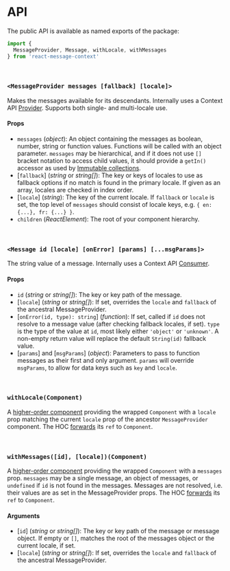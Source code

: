 # API

The public API is available as named exports of the package:

```js
import {
  MessageProvider, Message, withLocale, withMessages
} from 'react-message-context'
```

<a id="message-provider"></a>
<br/>

### `<MessageProvider messages [fallback] [locale]>`

Makes the messages available for its descendants. Internally uses a Context API
[Provider]. Supports both single- and multi-locale use.

#### Props
- `messages` (_object_): An object containing the messages as boolean, number,
  string or function values. Functions will be called with an object parameter.
  `messages` may be hierarchical, and if it does not use `[]` bracket notation
  to access child values, it should provide a `getIn()` accessor as used by
  [Immutable collections].
- [`fallback`] (_string_ or _string[]_): The key or keys of locales to use as
  fallback options if no match is found in the primary locale. If given as an
  array, locales are checked in index order.
- [`locale`] (_string_): The key of the current locale. If `fallback` or
  `locale` is set, the top level of `messages` should consist of locale keys,
  e.g. `{ en: {...}, fr: {...} }`.
- `children` (_ReactElement_): The root of your component hierarchy.

[Provider]: https://reactjs.org/docs/context.html#provider
[Immutable collections]: https://facebook.github.io/immutable-js/docs/#/Collection/getIn

<a id="message"></a>
<br/>

### `<Message id [locale] [onError] [params] [...msgParams]>`

The string value of a message. Internally uses a Context API [Consumer].

#### Props
- `id` (_string_ or _string[]_): The key or key path of the message.
- [`locale`] (_string_ or _string[]_): If set, overrides the `locale` and
  `fallback` of the ancestral MessageProvider.
- [`onError(id, type): string`] (_function_): If set, called if `id` does not
  resolve to a message value (after checking fallback locales, if set). `type`
  is the type of the value at `id`, most likely either `'object'` or `'unknown'`.
  A non-empty return value will replace the default `String(id)` fallback value.
- [`params`] and [`msgParams`] (_object_): Parameters to pass to function
  messages as their first and only argument. `params` will override `msgParams`,
  to allow for data keys such as `key` and `locale`.

[Consumer]: https://reactjs.org/docs/context.html#consumer

<a id="with-locale"></a>
<br/>

### `withLocale(Component)`

A [higher-order component] providing the wrapped `Component` with a `locale`
prop matching the current `locale` prop of the ancestor `MessageProvider`
component. The HOC [forwards] its `ref` to `Component`.

[higher-order component]: https://reactjs.org/docs/higher-order-components.html
[forwards]: https://reactjs.org/docs/forwarding-refs.html

<a id="with-messages"></a>
<br/>

### `withMessages([id], [locale])(Component)`

A [higher-order component] providing the wrapped `Component` with a `messages`
prop. `messages` may be a single message, an object of messages, or `undefined`
if `id` is not found in the messages. Messages are not resolved, i.e. their
values are as set in the MessageProvider props. The HOC [forwards] its `ref` to
`Component`.

#### Arguments
- [`id`] (_string_ or _string[]_): The key or key path of the message or message
  object. If empty or `[]`, matches the root of the messages object or the
  current locale, if set.
- [`locale`] (_string_ or _string[]_): If set, overrides the `locale` and
  `fallback` of the ancestral MessageProvider.
